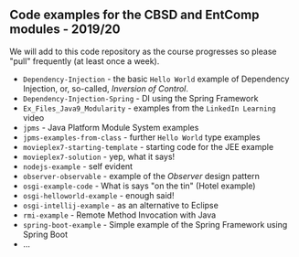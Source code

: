 ## Code examples for the CBSD and EntComp modules - 2019/20

We will add to this code repository as the course progresses so please "pull"
frequently (at least once a week).


+ `Dependency-Injection` - the basic `Hello World` example of 
Dependency Injection, or, so-called, *Inversion of Control*.
+ `Dependency-Injection-Spring` - DI using the Spring Framework
+ `Ex_Files_Java9_Modularity` - examples from the `LinkedIn Learning` video
+ `jpms` - Java Platform Module System examples
+ `jpms-examples-from-class` - further `Hello World` type examples
+ `movieplex7-starting-template` - starting code for the JEE example
+ `movieplex7-solution` - yep, what it says!
+ `nodejs-example` - self evident
+ `observer-observable` - example of the *Observer* design pattern
+ `osgi-example-code` - What is says "on the tin" (Hotel example)
+ `osgi-helloworld-example` - enough said!
+ `osgi-intellij-example` - as an alternative to Eclipse
+ `rmi-example` - Remote Method Invocation with Java
+ `spring-boot-example` - Simple example of the Spring Framework using Spring Boot
+ ...
